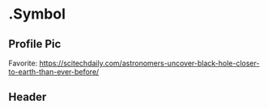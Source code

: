 # .Symbol
## Profile Pic
Favorite: https://scitechdaily.com/astronomers-uncover-black-hole-closer-to-earth-than-ever-before/

## Header
